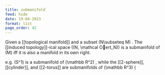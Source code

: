 ```yaml
---
title: submanifold
feed: hide
date: 19-04-2023
format: list
page_order: 42
---
```



Given a [[topological manifold]] and a subset  \(N\subseteq M\) . The [[induced topology]]-ical space  \((N, \mathcal Oert_N)\)  is a submanifold of  \(M\)  iff it is also a manifold in its own right.

e.g.  \(S^1\)  is a submanifold of  \(\mathbb R^2\) , while the [[2-sphere]], [[cylinder]], and [[2-torus]] are submanifolds of  \(\mathbb R^3\)  \(